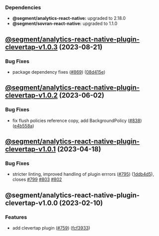 ### Dependencies

* **@segment/analytics-react-native:** upgraded to 2.18.0
* **@segment/sovran-react-native:** upgraded to 1.1.0

## [@segment/analytics-react-native-plugin-clevertap-v1.0.3](https://github.com/segmentio/analytics-react-native/compare/@segment/analytics-react-native-plugin-clevertap-v1.0.2...@segment/analytics-react-native-plugin-clevertap-v1.0.3) (2023-08-21)


### Bug Fixes

* package dependency fixes ([#869](https://github.com/segmentio/analytics-react-native/issues/869)) ([08d415e](https://github.com/segmentio/analytics-react-native/commit/08d415e3b1cfd8499f5f6984f2859a30a851da12))

## [@segment/analytics-react-native-plugin-clevertap-v1.0.2](https://github.com/segmentio/analytics-react-native/compare/@segment/analytics-react-native-plugin-clevertap-v1.0.1...@segment/analytics-react-native-plugin-clevertap-v1.0.2) (2023-06-02)


### Bug Fixes

* fix flush policies reference copy, add BackgroundPolicy ([#838](https://github.com/segmentio/analytics-react-native/issues/838)) ([e4b558a](https://github.com/segmentio/analytics-react-native/commit/e4b558a95e250b1b21d677e08ffeb02a4015bda6))

## [@segment/analytics-react-native-plugin-clevertap-v1.0.1](https://github.com/segmentio/analytics-react-native/compare/@segment/analytics-react-native-plugin-clevertap-v1.0.0...@segment/analytics-react-native-plugin-clevertap-v1.0.1) (2023-04-18)


### Bug Fixes

* stricter linting, improved handling of plugin errrors ([#795](https://github.com/segmentio/analytics-react-native/issues/795)) ([1ddb4d5](https://github.com/segmentio/analytics-react-native/commit/1ddb4d571df794bc7eaa5c5302ed27b90faf9a73)), closes [#799](https://github.com/segmentio/analytics-react-native/issues/799) [#803](https://github.com/segmentio/analytics-react-native/issues/803) [#802](https://github.com/segmentio/analytics-react-native/issues/802)

## @segment/analytics-react-native-plugin-clevertap-v1.0.0 (2023-02-10)


### Features

* add clevertap plugin ([#759](https://github.com/segmentio/analytics-react-native/issues/759)) ([fcf3933](https://github.com/segmentio/analytics-react-native/commit/fcf393321145995ab9a2c46b15ee05cf4e066dfd))
